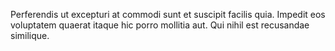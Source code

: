 Perferendis ut excepturi at commodi sunt et suscipit facilis quia. Impedit eos voluptatem quaerat itaque hic porro mollitia aut. Qui nihil est recusandae similique.